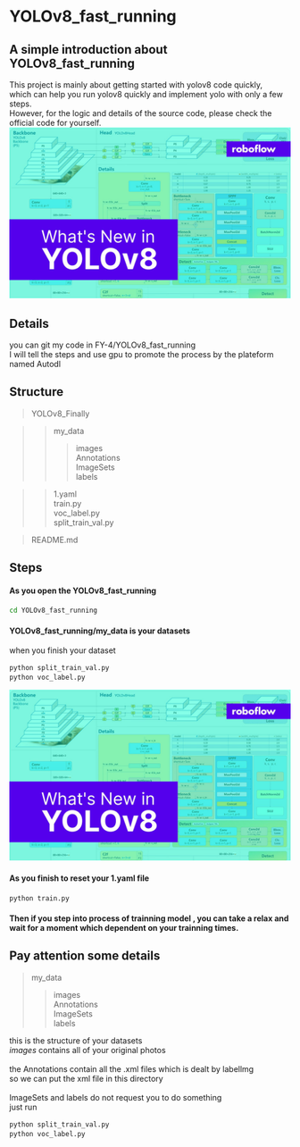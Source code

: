 # YOLOv8_fast_running
## A simple introduction about YOLOv8_fast_running
This project is mainly about getting started with yolov8 code quickly,  <br>
which can help you run yolov8 quickly and implement yolo with only a few steps. <br>
However, for the logic and details of the source code, please check the official code for yourself.
![架构图](images/roboflow_whats_new_in_yolov8.jpg)

## Details
you can git my code in FY-4/YOLOv8_fast_running<br>
I will tell the steps and use gpu to promote the process by the plateform named Autodl

## Structure
>YOLOv8_Finally

>>my_data
>>>images<br>
>>>Annotations<br>
>>>ImageSets<br>
>>>labels<br>

>>1.yaml<br>
>>train.py<br>
>>voc_label.py<br>
>>split_train_val.py<br>

>README.md<br>

## Steps

#### As you open the YOLOv8_fast_running<br>
```Bash
cd YOLOv8_fast_running
```
#### YOLOv8_fast_running/my_data is your datasets
when you finish your dataset<br>
```Bash
python split_train_val.py
python voc_label.py
```
![you will get files after you run the code](images/roboflow_whats_new_in_yolov8.jpg)
#### As you finish to reset your 1.yaml file
```Bash
python train.py
```
#### Then if you step into process of trainning model , you can take a relax and wait for a moment which dependent on your trainning times.

## Pay attention some details
>my_data
>>images<br>
>>Annotations<br>
>>ImageSets<br>
>>labels<br>

this is the structure of your datasets<br>*images* contains all of your original photos<br>
<br>
the Annotations contain all the .xml files which is dealt by labellmg<br>so we can put the xml file in this directory<br>
<br>
ImageSets and labels do not request you to do something <br>
just run<br>

```Bash
python split_train_val.py
python voc_label.py
```


